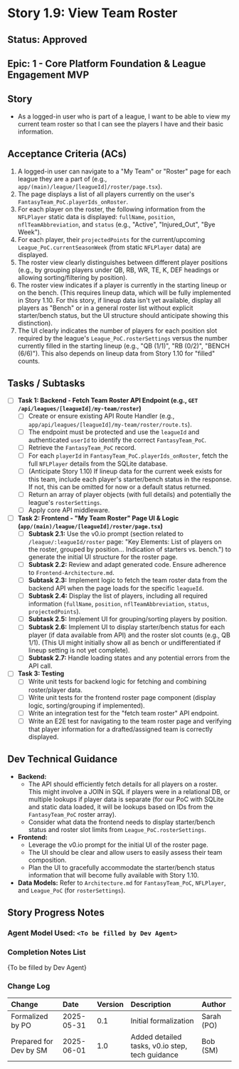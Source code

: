 # Story 1.9: View Team Roster

## Status: Approved

## Epic: 1 - Core Platform Foundation & League Engagement MVP

## Story

- As a logged-in user who is part of a league, I want to be able to view my current team roster so that I can see the players I have and their basic information.

## Acceptance Criteria (ACs)

1.  A logged-in user can navigate to a "My Team" or "Roster" page for each league they are a part of (e.g., `app/(main)/league/[leagueId]/roster/page.tsx`).
2.  The page displays a list of all players currently on the user's `FantasyTeam_PoC.playerIds_onRoster`.
3.  For each player on the roster, the following information from the `NFLPlayer` static data is displayed: `fullName`, `position`, `nflTeamAbbreviation`, and `status` (e.g., "Active", "Injured_Out", "Bye Week").
4.  For each player, their `projectedPoints` for the current/upcoming `League_PoC.currentSeasonWeek` (from static `NFLPlayer` data) are displayed.
5.  The roster view clearly distinguishes between different player positions (e.g., by grouping players under QB, RB, WR, TE, K, DEF headings or allowing sorting/filtering by position).
6.  The roster view indicates if a player is currently in the starting lineup or on the bench. (This requires lineup data, which will be fully implemented in Story 1.10. For this story, if lineup data isn't yet available, display all players as "Bench" or in a general roster list without explicit starter/bench status, but the UI structure should anticipate showing this distinction).
7.  The UI clearly indicates the number of players for each position slot required by the league's `League_PoC.rosterSettings` versus the number currently filled in the starting lineup (e.g., "QB (1/1)", "RB (0/2)", "BENCH (6/6)"). This also depends on lineup data from Story 1.10 for "filled" counts.

## Tasks / Subtasks

- [ ] **Task 1: Backend - Fetch Team Roster API Endpoint (e.g., `GET /api/leagues/[leagueId]/my-team/roster`)**
    - [ ] Create or ensure existing API Route Handler (e.g., `app/api/leagues/[leagueId]/my-team/roster/route.ts`).
    - [ ] The endpoint must be protected and use the `leagueId` and authenticated `userId` to identify the correct `FantasyTeam_PoC`.
    - [ ] Retrieve the `FantasyTeam_PoC` record.
    - [ ] For each `playerId` in `FantasyTeam_PoC.playerIds_onRoster`, fetch the full `NFLPlayer` details from the SQLite database.
    - [ ] (Anticipate Story 1.10) If lineup data for the current week exists for this team, include each player's starter/bench status in the response. If not, this can be omitted for now or a default status returned.
    - [ ] Return an array of player objects (with full details) and potentially the league's `rosterSettings`.
    - [ ] Apply core API middleware.
- [ ] **Task 2: Frontend - "My Team Roster" Page UI & Logic (`app/(main)/league/[leagueId]/roster/page.tsx`)**
    - [ ] **Subtask 2.1:** Use the v0.io prompt (section related to `/league/:leagueId/roster` page: "Key Elements: List of players on the roster, grouped by position... Indication of starters vs. bench.") to generate the initial UI structure for the roster page.
    - [ ] **Subtask 2.2:** Review and adapt generated code. Ensure adherence to `Frontend-Architecture.md`.
    - [ ] **Subtask 2.3:** Implement logic to fetch the team roster data from the backend API when the page loads for the specific `leagueId`.
    - [ ] **Subtask 2.4:** Display the list of players, including all required information (`fullName`, `position`, `nflTeamAbbreviation`, `status`, `projectedPoints`).
    - [ ] **Subtask 2.5:** Implement UI for grouping/sorting players by position.
    - [ ] **Subtask 2.6:** Implement UI to display starter/bench status for each player (if data available from API) and the roster slot counts (e.g., QB 1/1). (This UI might initially show all as bench or undifferentiated if lineup setting is not yet complete).
    - [ ] **Subtask 2.7:** Handle loading states and any potential errors from the API call.
- [ ] **Task 3: Testing**
    - [ ] Write unit tests for backend logic for fetching and combining roster/player data.
    - [ ] Write unit tests for the frontend roster page component (display logic, sorting/grouping if implemented).
    - [ ] Write an integration test for the "fetch team roster" API endpoint.
    - [ ] Write an E2E test for navigating to the team roster page and verifying that player information for a drafted/assigned team is correctly displayed.

## Dev Technical Guidance

- **Backend:**
    - The API should efficiently fetch details for all players on a roster. This might involve a JOIN in SQL if players were in a relational DB, or multiple lookups if player data is separate (for our PoC with SQLite and static data loaded, it will be lookups based on IDs from the `FantasyTeam_PoC` roster array).
    - Consider what data the frontend needs to display starter/bench status and roster slot limits from `League_PoC.rosterSettings`.
- **Frontend:**
    - Leverage the v0.io prompt for the initial UI of the roster page.
    - The UI should be clear and allow users to easily assess their team composition.
    - Plan the UI to gracefully accommodate the starter/bench status information that will become fully available with Story 1.10.
- **Data Models:** Refer to `Architecture.md` for `FantasyTeam_PoC`, `NFLPlayer`, and `League_PoC` (for `rosterSettings`).

## Story Progress Notes

### Agent Model Used: `<To be filled by Dev Agent>`

### Completion Notes List

{To be filled by Dev Agent}

### Change Log

| Change                                    | Date       | Version | Description                                     | Author     |
| :---------------------------------------- | :--------- | :------ | :---------------------------------------------- | :--------- |
| Formalized by PO                          | 2025-05-31 | 0.1     | Initial formalization                           | Sarah (PO) |
| Prepared for Dev by SM                    | 2025-06-01 | 1.0     | Added detailed tasks, v0.io step, tech guidance | Bob (SM)   |